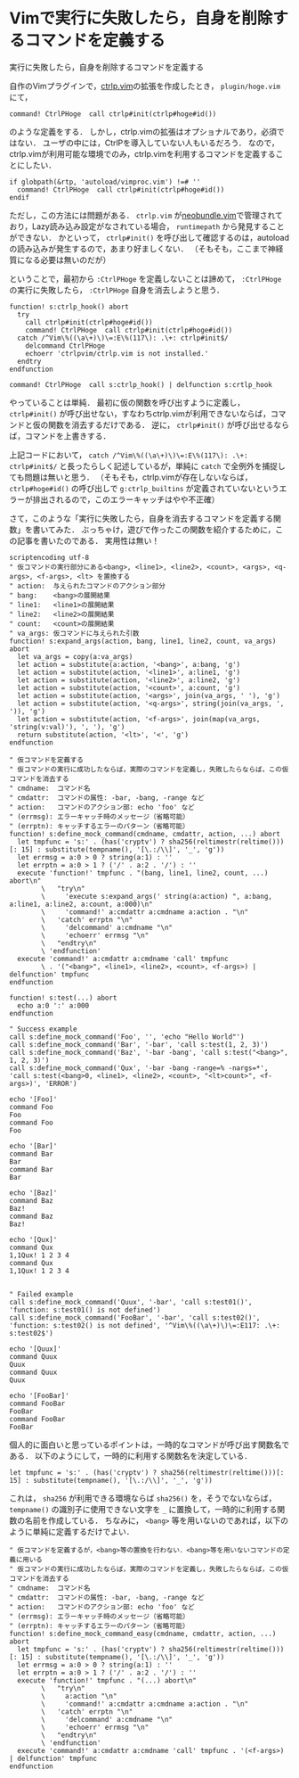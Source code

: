 Vimで実行に失敗したら，自身を削除するコマンドを定義する
=======================================================

実行に失敗したら，自身を削除するコマンドを定義する

自作のVimプラグインで，[ctrlp.vim](https://github.com/ctrlpvim/ctrlp.vim)の拡張を作成したとき， ```plugin/hoge.vim``` にて，

```vim
command! CtrlPHoge  call ctrlp#init(ctrlp#hoge#id())
```

のような定義をする．
しかし，ctrlp.vimの拡張はオプショナルであり，必須ではない．
ユーザの中には，CtrlPを導入していない人もいるだろう．
なので，ctrlp.vimが利用可能な環境でのみ，ctrlp.vimを利用するコマンドを定義することにしたい．

```vim
if globpath(&rtp, 'autoload/vimproc.vim') !=# ''
  command! CtrlPHoge  call ctrlp#init(ctrlp#hoge#id())
endif
```

ただし，この方法には問題がある．
```ctrlp.vim``` が[neobundle.vim](https://github.com/Shougo/neobundle.vim)で管理されており，Lazy読み込み設定がなされている場合， ```runtimepath``` から発見することができない．
かといって， ```ctrlp#init()``` を呼び出して確認するのは，autoloadの読み込みが発生するので，あまり好ましくない．
（そもそも，ここまで神経質になる必要は無いのだが）

ということで，最初から ```:CtrlPHoge``` を定義しないことは諦めて， ```:CtrlPHoge``` の実行に失敗したら， ```:CtrlPHoge``` 自身を消去しようと思う．

```vim
function! s:ctrlp_hook() abort
  try
    call ctrlp#init(ctrlp#hoge#id())
    command! CtrlPHoge  call ctrlp#init(ctrlp#hoge#id())
  catch /^Vim\%((\a\+)\)\=:E\%(117\): .\+: ctrlp#init$/
    delcommand CtrlPHoge
    echoerr 'ctrlpvim/ctrlp.vim is not installed.'
  endtry
endfunction

command! CtrlPHoge  call s:ctrlp_hook() | delfunction s:crtlp_hook
```

やっていることは単純．
最初に仮の関数を呼び出すように定義し， ```ctrlp#init()``` が呼び出せない，すなわちctrlp.vimが利用できないならば，コマンドと仮の関数を消去するだけである．
逆に， ```ctrlp#init()``` が呼び出せるならば，コマンドを上書きする．

上記コードにおいて， ```catch /^Vim\%((\a\+)\)\=:E\%(117\): .\+: ctrlp#init$/``` と長ったらしく記述しているが，単純に ```catch``` で全例外を捕捉しても問題は無いと思う．
（そもそも，ctrlp.vimが存在しないならば， ```ctrlp#hoge#id()``` の呼び出しで ```g:ctrlp_builtins``` が定義されていないというエラーが排出されるので，このエラーキャッチはやや不正確）

さて，このような「実行に失敗したら，自身を消去するコマンドを定義する関数」を書いてみた．
ぶっちゃけ，遊びで作ったこの関数を紹介するために，この記事を書いたのである．
実用性は無い！

```vim
scriptencoding utf-8
" 仮コマンドの実行部分にある<bang>, <line1>, <line2>, <count>, <args>, <q-args>, <f-args>, <lt> を置換する
" action:  与えられたコマンドのアクション部分
" bang:    <bang>の展開結果
" line1:   <line1>の展開結果
" line2:   <line2>の展開結果
" count:   <count>の展開結果
" va_args: 仮コマンドに与えられた引数
function! s:expand_args(action, bang, line1, line2, count, va_args) abort
  let va_args = copy(a:va_args)
  let action = substitute(a:action, '<bang>', a:bang, 'g')
  let action = substitute(action, '<line1>', a:line1, 'g')
  let action = substitute(action, '<line2>', a:line2, 'g')
  let action = substitute(action, '<count>', a:count, 'g')
  let action = substitute(action, '<args>', join(va_args, ' '), 'g')
  let action = substitute(action, '<q-args>', string(join(va_args, ', ')), 'g')
  let action = substitute(action, '<f-args>', join(map(va_args, 'string(v:val)'), ', '), 'g')
  return substitute(action, '<lt>', '<', 'g')
endfunction

" 仮コマンドを定義する
" 仮コマンドの実行に成功したならば，実際のコマンドを定義し，失敗したらならば，この仮コマンドを消去する
" cmdname:  コマンド名
" cmdattr:  コマンドの属性: -bar, -bang, -range など
" action:   コマンドのアクション部: echo 'foo' など
" (errmsg): エラーキャッチ時のメッセージ（省略可能）
" (errptn): キャッチするエラーのパターン（省略可能）
function! s:define_mock_command(cmdname, cmdattr, action, ...) abort
  let tmpfunc = 's:' . (has('cryptv') ? sha256(reltimestr(reltime()))[: 15] : substitute(tempname(), '[\.:/\\]', '_', 'g'))
  let errmsg = a:0 > 0 ? string(a:1) : ''
  let errptn = a:0 > 1 ? ('/' . a:2 . '/') : ''
  execute 'function!' tmpfunc . "(bang, line1, line2, count, ...) abort\n"
        \   "try\n"
        \     'execute s:expand_args(' string(a:action) ", a:bang, a:line1, a:line2, a:count, a:000)\n"
        \     'command!' a:cmdattr a:cmdname a:action . "\n"
        \   'catch' errptn "\n"
        \     'delcommand' a:cmdname "\n"
        \     'echoerr' errmsg "\n"
        \   "endtry\n"
        \ 'endfunction'
  execute 'command!' a:cmdattr a:cmdname 'call' tmpfunc
        \ . '("<bang>", <line1>, <line2>, <count>, <f-args>) | delfunction' tmpfunc
endfunction

function! s:test(...) abort
  echo a:0 ':' a:000
endfunction

" Success example
call s:define_mock_command('Foo', '', 'echo "Hello World"')
call s:define_mock_command('Bar', '-bar', 'call s:test(1, 2, 3)')
call s:define_mock_command('Baz', '-bar -bang', 'call s:test("<bang>", 1, 2, 3)')
call s:define_mock_command('Qux', '-bar -bang -range=% -nargs=*', 'call s:test(<bang>0, <line1>, <line2>, <count>, "<lt>count>", <f-args>)', 'ERROR')

echo '[Foo]'
command Foo
Foo
command Foo
Foo

echo '[Bar]'
command Bar
Bar
command Bar
Bar

echo '[Baz]'
command Baz
Baz!
command Baz
Baz!

echo '[Qux]'
command Qux
1,1Qux! 1 2 3 4
command Qux
1,1Qux! 1 2 3 4


" Failed example
call s:define_mock_command('Quux', '-bar', 'call s:test01()', 'function: s:test01() is not defined')
call s:define_mock_command('FooBar', '-bar', 'call s:test02()', 'function: s:test02() is not defined', '^Vim\%((\a\+)\)\=:E117: .\+: s:test02$')

echo '[Quux]'
command Quux
Quux
command Quux
Quux

echo '[FooBar]'
command FooBar
FooBar
command FooBar
FooBar
```

個人的に面白いと思っているポイントは，一時的なコマンドが呼び出す関数名である．
以下のようにして，一時的に利用する関数名を決定している．

```vim
let tmpfunc = 's:' . (has('cryptv') ? sha256(reltimestr(reltime()))[: 15] : substitute(tempname(), '[\.:/\\]', '_', 'g'))
```

これは， ```sha256``` が利用できる環境ならば ```sha256()``` を，そうでないならば， ```tempname()``` の識別子に使用できない文字を ```_``` に置換して，一時的に利用する関数の名前を作成している．
ちなみに， ```<bang>``` 等を用いないのであれば，以下のように単純に定義するだけでよい．

```vim
" 仮コマンドを定義するが，<bang>等の置換を行わない．<bang>等を用いないコマンドの定義に用いる
" 仮コマンドの実行に成功したならば，実際のコマンドを定義し，失敗したらならば，この仮コマンドを消去する
" cmdname:  コマンド名
" cmdattr:  コマンドの属性: -bar, -bang, -range など
" action:   コマンドのアクション部: echo 'foo' など
" (errmsg): エラーキャッチ時のメッセージ（省略可能）
" (errptn): キャッチするエラーのパターン（省略可能）
function! s:define_mock_command_easy(cmdname, cmdattr, action, ...) abort
  let tmpfunc = 's:' . (has('cryptv') ? sha256(reltimestr(reltime()))[: 15] : substitute(tempname(), '[\.:/\\]', '_', 'g'))
  let errmsg = a:0 > 0 ? string(a:1) : ''
  let errptn = a:0 > 1 ? ('/' . a:2 . '/') : ''
  execute 'function!' tmpfunc . "(...) abort\n"
        \   "try\n"
        \     a:action "\n"
        \     'command!' a:cmdattr a:cmdname a:action . "\n"
        \   'catch' errptn "\n"
        \     'delcommand' a:cmdname "\n"
        \     'echoerr' errmsg "\n"
        \   "endtry\n"
        \ 'endfunction'
  execute 'command!' a:cmdattr a:cmdname 'call' tmpfunc . '(<f-args>) | delfunction' tmpfunc
endfunction
```
